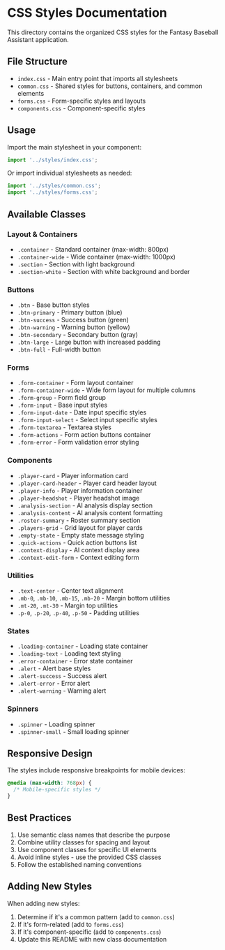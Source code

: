 # CSS Styles Documentation

This directory contains the organized CSS styles for the Fantasy Baseball Assistant application.

## File Structure

- `index.css` - Main entry point that imports all stylesheets
- `common.css` - Shared styles for buttons, containers, and common elements
- `forms.css` - Form-specific styles and layouts
- `components.css` - Component-specific styles

## Usage

Import the main stylesheet in your component:

```javascript
import '../styles/index.css';
```

Or import individual stylesheets as needed:

```javascript
import '../styles/common.css';
import '../styles/forms.css';
```

## Available Classes

### Layout & Containers

- `.container` - Standard container (max-width: 800px)
- `.container-wide` - Wide container (max-width: 1000px)
- `.section` - Section with light background
- `.section-white` - Section with white background and border

### Buttons

- `.btn` - Base button styles
- `.btn-primary` - Primary button (blue)
- `.btn-success` - Success button (green)
- `.btn-warning` - Warning button (yellow)
- `.btn-secondary` - Secondary button (gray)
- `.btn-large` - Large button with increased padding
- `.btn-full` - Full-width button

### Forms

- `.form-container` - Form layout container
- `.form-container-wide` - Wide form layout for multiple columns
- `.form-group` - Form field group
- `.form-input` - Base input styles
- `.form-input-date` - Date input specific styles
- `.form-input-select` - Select input specific styles
- `.form-textarea` - Textarea styles
- `.form-actions` - Form action buttons container
- `.form-error` - Form validation error styling

### Components

- `.player-card` - Player information card
- `.player-card-header` - Player card header layout
- `.player-info` - Player information container
- `.player-headshot` - Player headshot image
- `.analysis-section` - AI analysis display section
- `.analysis-content` - AI analysis content formatting
- `.roster-summary` - Roster summary section
- `.players-grid` - Grid layout for player cards
- `.empty-state` - Empty state message styling
- `.quick-actions` - Quick action buttons list
- `.context-display` - AI context display area
- `.context-edit-form` - Context editing form

### Utilities

- `.text-center` - Center text alignment
- `.mb-0`, `.mb-10`, `.mb-15`, `.mb-20` - Margin bottom utilities
- `.mt-20`, `.mt-30` - Margin top utilities
- `.p-0`, `.p-20`, `.p-40`, `.p-50` - Padding utilities

### States

- `.loading-container` - Loading state container
- `.loading-text` - Loading text styling
- `.error-container` - Error state container
- `.alert` - Alert base styles
- `.alert-success` - Success alert
- `.alert-error` - Error alert
- `.alert-warning` - Warning alert

### Spinners

- `.spinner` - Loading spinner
- `.spinner-small` - Small loading spinner

## Responsive Design

The styles include responsive breakpoints for mobile devices:

```css
@media (max-width: 768px) {
  /* Mobile-specific styles */
}
```

## Best Practices

1. Use semantic class names that describe the purpose
2. Combine utility classes for spacing and layout
3. Use component classes for specific UI elements
4. Avoid inline styles - use the provided CSS classes
5. Follow the established naming conventions

## Adding New Styles

When adding new styles:

1. Determine if it's a common pattern (add to `common.css`)
2. If it's form-related (add to `forms.css`)
3. If it's component-specific (add to `components.css`)
4. Update this README with new class documentation 